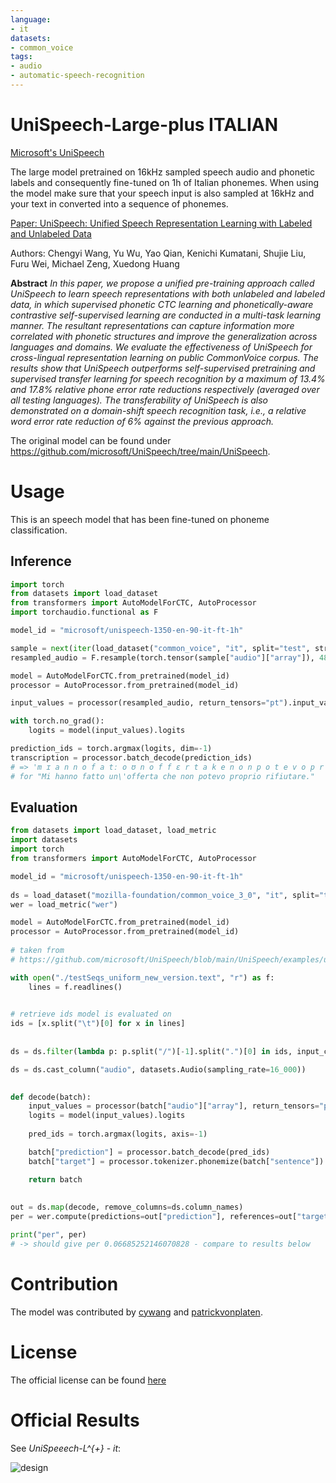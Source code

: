 ```yaml
---
language:
- it
datasets:
- common_voice
tags:
- audio
- automatic-speech-recognition
---
```


# UniSpeech-Large-plus ITALIAN

[Microsoft's UniSpeech](https://www.microsoft.com/en-us/research/publication/unispeech-unified-speech-representation-learning-with-labeled-and-unlabeled-data/)

The large model pretrained on 16kHz sampled speech audio and phonetic labels and consequently fine-tuned on 1h of Italian phonemes. 
When using the model make sure that your speech input is also sampled at 16kHz and your text in converted into a sequence of phonemes. 

[Paper: UniSpeech: Unified Speech Representation Learning
with Labeled and Unlabeled Data](https://arxiv.org/abs/2101.07597)

Authors: Chengyi Wang, Yu Wu, Yao Qian, Kenichi Kumatani, Shujie Liu, Furu Wei, Michael Zeng, Xuedong Huang

**Abstract**
*In this paper, we propose a unified pre-training approach called UniSpeech to learn speech representations with both unlabeled and labeled data, in which supervised phonetic CTC learning and phonetically-aware contrastive self-supervised learning are conducted in a multi-task learning manner. The resultant representations can capture information more correlated with phonetic structures and improve the generalization across languages and domains. We evaluate the effectiveness of UniSpeech for cross-lingual representation learning on public CommonVoice corpus. The results show that UniSpeech outperforms self-supervised pretraining and supervised transfer learning for speech recognition by a maximum of 13.4% and 17.8% relative phone error rate reductions respectively (averaged over all testing languages). The transferability of UniSpeech is also demonstrated on a domain-shift speech recognition task, i.e., a relative word error rate reduction of 6% against the previous approach.*

The original model can be found under https://github.com/microsoft/UniSpeech/tree/main/UniSpeech.

# Usage

This is an speech model that has been fine-tuned on phoneme classification.

## Inference

```python
import torch
from datasets import load_dataset
from transformers import AutoModelForCTC, AutoProcessor
import torchaudio.functional as F

model_id = "microsoft/unispeech-1350-en-90-it-ft-1h"

sample = next(iter(load_dataset("common_voice", "it", split="test", streaming=True)))
resampled_audio = F.resample(torch.tensor(sample["audio"]["array"]), 48_000, 16_000).numpy()

model = AutoModelForCTC.from_pretrained(model_id)
processor = AutoProcessor.from_pretrained(model_id)

input_values = processor(resampled_audio, return_tensors="pt").input_values

with torch.no_grad():
    logits = model(input_values).logits

prediction_ids = torch.argmax(logits, dim=-1)
transcription = processor.batch_decode(prediction_ids)
# => 'm ɪ a n n o f a tː o ʊ n o f f ɛ r t a k e n o n p o t e v o p r ɔ p r i o r i f j ʊ t a r e'
# for "Mi hanno fatto un\'offerta che non potevo proprio rifiutare."
```

## Evaluation

```python
from datasets import load_dataset, load_metric                                                 
import datasets                                                                                
import torch
from transformers import AutoModelForCTC, AutoProcessor

model_id = "microsoft/unispeech-1350-en-90-it-ft-1h"
                                                                                                                                                                                              
ds = load_dataset("mozilla-foundation/common_voice_3_0", "it", split="train+validation+test+other")
wer = load_metric("wer") 

model = AutoModelForCTC.from_pretrained(model_id)
processor = AutoProcessor.from_pretrained(model_id)
                                               
# taken from
# https://github.com/microsoft/UniSpeech/blob/main/UniSpeech/examples/unispeech/data/it/phonesMatches_reduced.json

with open("./testSeqs_uniform_new_version.text", "r") as f:
    lines = f.readlines()

                                                                                               
# retrieve ids model is evaluated on
ids = [x.split("\t")[0] for x in lines]
                                               
                                                                                                                                                                                              
ds = ds.filter(lambda p: p.split("/")[-1].split(".")[0] in ids, input_columns=["path"])                 

ds = ds.cast_column("audio", datasets.Audio(sampling_rate=16_000))
                                                                                               

def decode(batch):
    input_values = processor(batch["audio"]["array"], return_tensors="pt", sampling_rate=16_000)
    logits = model(input_values).logits
                                                                                               
    pred_ids = torch.argmax(logits, axis=-1)                                                   

    batch["prediction"] = processor.batch_decode(pred_ids)
    batch["target"] = processor.tokenizer.phonemize(batch["sentence"])   

    return batch  
                                                                                                                                                                                              
                                               
out = ds.map(decode, remove_columns=ds.column_names)                                           
per = wer.compute(predictions=out["prediction"], references=out["target"])                 

print("per", per)  
# -> should give per 0.06685252146070828 - compare to results below
```

# Contribution

The model was contributed by [cywang](https://huggingface.co/cywang) and [patrickvonplaten](https://huggingface.co/patrickvonplaten).

# License

The official license can be found [here](https://github.com/microsoft/UniSpeech/blob/main/LICENSE)

# Official Results

See *UniSpeeech-L^{+}* - *it*:

![design](https://raw.githubusercontent.com/patrickvonplaten/scientific_images/master/unispeech_results.png)